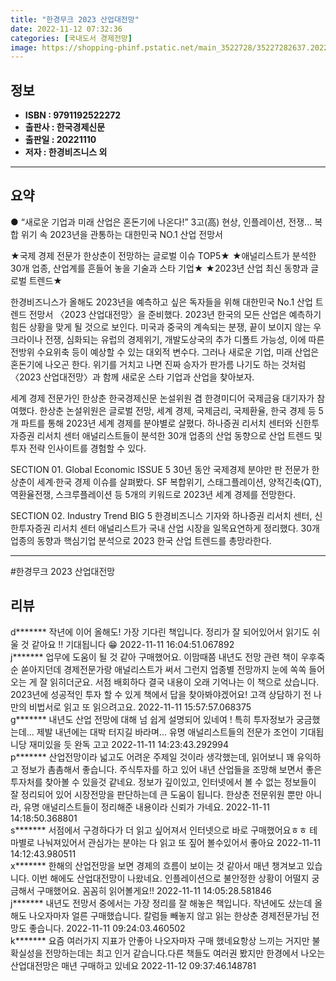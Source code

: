 ```yaml
---
title: "한경무크 2023 산업대전망"
date: 2022-11-12 07:32:36
categories: [국내도서 경제전망]
image: https://shopping-phinf.pstatic.net/main_3522728/35227282637.20221027194658.jpg
---
```


## **정보**

- **ISBN : 9791192522272**
- **출판사 : 한국경제신문**
- **출판일 : 20221110**
- **저자 : 한경비즈니스 외**

------



## **요약**



● “새로운 기업과 미래 산업은 혼돈기에 나온다!”
3고(高) 현상, 인플레이션, 전쟁... 
복합 위기 속 2023년을 관통하는 대한민국 NO.1 산업 전망서

★국제 경제 전문가 한상춘이 전망하는 글로벌 이슈 TOP5★
★애널리스트가 분석한 30개 업종, 산업계를 흔들어 놓을 기술과 스타 기업★
★2023년 산업 최신 동향과 글로벌 트렌드★

한경비즈니스가 올해도 2023년을 예측하고 싶은 독자들을 위해 대한민국 No.1 산업 트렌드 전망서 〈2023 산업대전망〉을 준비했다. 2023년 한국의 모든 산업은 예측하기 힘든 상황을 맞게 될 것으로 보인다. 미국과 중국의 계속되는 분쟁, 끝이 보이지 않는 우크라이나 전쟁, 심화되는 유럽의 경제위기, 개발도상국의 추가 디폴트 가능성, 이에 따른 전방위 수요위축 등이 예상할 수 있는 대외적 변수다. 그러나 새로운 기업, 미래 산업은 혼돈기에 나오곤 한다. 위기를 거치고 나면 진짜 승자가 판가름 나기도 하는 것처럼 〈2023 산업대전망〉과 함께 새로운 스타 기업과 산업을 찾아보자. 

세계 경제 전문가인 한상춘 한국경제신문 논설위원 겸 한경미디어 국제금융 대기자가 참여했다. 한상춘 논설위원은 글로벌 전망, 세계 경제, 국제금리, 국제환율, 한국 경제 등 5개 파트를 통해 2023년 세계 경제를 분야별로 살폈다. 하나증권 리서치 센터와 신한투자증권 리서치 센터 애널리스트들이 분석한 30개 업종의 산업 동향으로 산업 트렌드 및 투자 전략 인사이트를 경험할 수 있다. 

SECTION 01. Global Economic ISSUE 5
30년 동안 국제경제 분야만 판 전문가 한상춘이 세계·한국 경제 이슈를 살펴봤다. SF 복합위기, 스태그플레이션, 양적긴축(QT), 역환율전쟁, 스크루플레이션 등 5개의 키워드로 2023년 세계 경제를 전망한다.

SECTION 02. Industry Trend BIG 5
한경비즈니스 기자와 하나증권 리서치 센터, 신한투자증권 리서치 센터 애널리스트가 국내 산업 시장을 일목요연하게 정리했다. 30개 업종의 동향과 핵심기업 분석으로 2023 한국 산업 트렌드를 총망라한다.



------

#한경무크 2023 산업대전망


## **리뷰** 

  d******* 작년에 이어 올해도! 가장 기다린 책입니다. 정리가 잘 되어있어서 읽기도 쉬울 것 같아요 !! 기대됩니다 😁 2022-11-11 16:04:51.067892 <br/>  j******* 업무에 도움이 될 것 같아 구매했어요. 이맘때쯤 내년도 전망 관련 책이 우후죽순  쏟아지던데 경제전문가랑 애널리스트가 써서 그런지 업종별 전망까지 눈에 쏙쏙 들어오는 게 잘 읽히더군요. 서점 배회하다 결국 내용이 오래 기억나는 이 책으로 샀습니다. 2023년에 성공적인 투자 할 수 있게 책에서 답을 찾아봐야겠어요! 고객 상담하기 전 나만의 비법서로 읽고 또 읽으려고요.  2022-11-11 15:57:57.068375 <br/>  g******* 내년도 산업 전망에 대해 넘 쉽게 설명되어 있네여 ! 특히 투자정보가 궁금했는데... 제발 내년에는 대박 터지길 바라며... 유명 애널리스트들의 전문가 조언이 기대됩니당 재미있을 듯 완독 고고 2022-11-11 14:23:43.292994 <br/>  p******* 산업전망이라 넓고도 어려운 주제일 것이라 생각했는데, 읽어보니 꽤 유익하고 정보가 촘촘해서 좋습니다. 주식투자를 하고 있어 내년 산업들을 조망해 보면서 좋은 투자처를 찾아볼 수 있을것 같네요. 정보가 깊이있고, 인터넷에서 볼 수 없는 정보들이 잘 정리되어 있어 시장전망을 판단하는데 큰 도움이 됩니다. 한상춘 전문위원 뿐만 아니라, 유명 애널리스트들이 정리해준 내용이라 신뢰가 가네요.  2022-11-11 14:18:50.368801 <br/>  s******* 서점에서 구경하다가 더 읽고 싶어져서 인터넷으로 바로 구매했어요ㅎㅎ 테마별로 나눠져있어서 관심가는 분야는 다 읽고 또 짚어 볼수있어서 좋아요 2022-11-11 14:12:43.980511 <br/>  x******* 한해의 산업전망을 보면 경제의 흐름이 보이는 것 같아서 매년 챙겨보고 있습니다. 이번 해에도 산업대전망이 나왔네요. 인플레이션으로 불안정한 상황이 어떨지 궁금해서 구매했어요. 꼼꼼히 읽어볼게요!!  2022-11-11 14:05:28.581846 <br/>  j******* 내년도 전망서 중에서는 가장 정리를 잘 해놓은 책입니다. 작년에도 샀는데 올해도 나오자마자 얼른 구매했습니다. 칼럼들 빼놓지 않고 읽는 한상춘 경제전문가님 전망도 좋습니다.  2022-11-11 09:24:03.460502 <br/>  k******* 요즘 여러가지 지표가 안좋아 나오자마자 구매 했네요항상 느끼는 거지만 불확실성을 전망하는데는 최고 인거 같습니다.다른 책들도 여러권 봤지만 한경에서 나오는 산업대전망은 매년 구매하고 있네요 2022-11-12 09:37:46.148781 <br/>